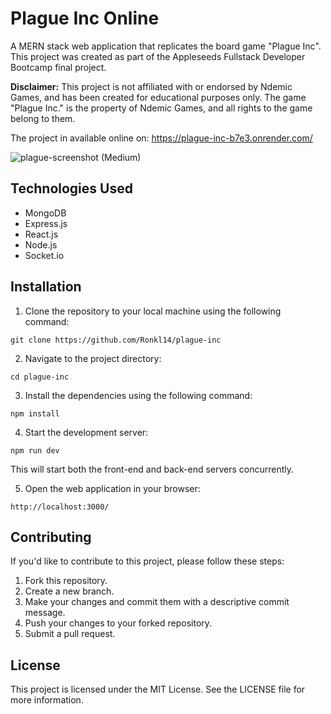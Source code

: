 # Plague Inc Online

A MERN stack web application that replicates the board game "Plague Inc". This project was created as part of the Appleseeds Fullstack Developer Bootcamp final project.

**Disclaimer:** This project is not affiliated with or endorsed by Ndemic Games, and has been created for educational purposes only. The game "Plague Inc." is the property of Ndemic Games, and all rights to the game belong to them.

The project in available online on: https://plague-inc-b7e3.onrender.com/

![plague-screenshot (Medium)](https://user-images.githubusercontent.com/121381849/233391472-c28c9460-2b4b-4bd6-b616-7fbe102e16a8.png)

## Technologies Used

- MongoDB
- Express.js
- React.js
- Node.js
- Socket.io

## Installation

1. Clone the repository to your local machine using the following command:

```
git clone https://github.com/Ronkl14/plague-inc
```

2. Navigate to the project directory:

```
cd plague-inc 
```

3. Install the dependencies using the following command:

```
npm install
```

4. Start the development server:

```
npm run dev
```


This will start both the front-end and back-end servers concurrently.

5. Open the web application in your browser:

```
http://localhost:3000/
```


## Contributing

If you'd like to contribute to this project, please follow these steps:

1. Fork this repository.
2. Create a new branch.
3. Make your changes and commit them with a descriptive commit message.
4. Push your changes to your forked repository.
5. Submit a pull request.

## License

This project is licensed under the MIT License. See the LICENSE file for more information.



